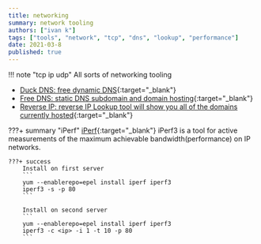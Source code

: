 ```yaml
---
title: networking
summary: network tooling
authors: ["ivan k"]
tags: ["tools", "network", "tcp", "dns", "lookup", "performance"]
date: 2021-03-8
published: true
---
```


!!! note "tcp ip udp"
    All sorts of networking tooling

- [Duck DNS: free dynamic DNS](https://www.duckdns.org/why.jsp){:target="_blank"}
- [Free DNS: static DNS subdomain and domain hosting](https://freedns.afraid.org){:target="_blank"}
- [Reverse IP: reverse IP Lookup tool will show you all of the domains currently hosted](http://reverseip.domaintools.com){:target="_blank"}

???+ summary "iPerf"
    [iPerf](https://iperf.fr/){:target="_blank"}
    iPerf3 is a tool for active measurements of the maximum achievable bandwidth(performance) on IP networks.

    ???+ success
        Install on first server
        ```
        yum --enablerepo=epel install iperf iperf3
        iperf3 -s -p 80
        ```

        Install on second server
        ```
        yum --enablerepo=epel install iperf iperf3
        iperf3 -c <ip> -i 1 -t 10 -p 80
        ```
